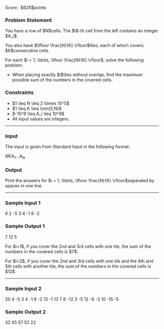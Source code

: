 
<div>

<span>

<span>

<p>
Score : $625$points
</p>

<div>

<section>

### **Problem Statement**

<p>
You have a row of $N$cells. The $i$-th cell from the left contains an integer $A_i$.
</p>

<p>
You also have $\lfloor \frac{N}{K} \rfloor$tiles, each of which covers $K$consecutive cells.
</p>

<p>
For each $i = 1, \ldots, \lfloor \frac{N}{K} \rfloor$, solve the following problem:
</p>

<ul>

<li>
When placing exactly $i$tiles without overlap, find the maximum possible sum of the numbers in the covered cells.
</li>

</ul>

</section>

</div>

<div>

<section>

### **Constraints**

<ul>

<li>
$1 \leq N \leq 2 \times 10^5$
</li>

<li>
$1 \leq K \leq \min(5,N)$
</li>

<li>
$-10^9 \leq A_i \leq 10^9$
</li>

<li>
All input values are integers.
</li>

</ul>

</section>

</div>

---

<div>

<div>

<section>

### **Input**

<p>
The input is given from Standard Input in the following format:
</p>

<div>

$N$$K$$A_1$$\ldots$$A_N$
</div>

</section>

</div>

<div>

<section>

### **Output**

<p>
Print the answers for $i = 1, \ldots, \lfloor \frac{N}{K} \rfloor$separated by spaces in one line.
</p>

</section>

</div>

</div>

---

<div>

<section>

### **Sample Input 1**

<div>

6 2
-5 3 4 -1 6 -2

</div>

</section>

</div>

<div>

<section>

### **Sample Output 1**

<div>

7 12 5

</div>

<p>
For $i=1$, if you cover the 2nd and 3rd cells with one tile, the sum of the numbers in the covered cells is $7$.
</p>

<p>
For $i=2$, if you cover the 2nd and 3rd cells with one tile and the 4th and 5th cells with another tile, the sum of the numbers in the covered cells is $12$.
</p>

</section>

</div>

---

<div>

<section>

### **Sample Input 2**

<div>

20 4
-5 3 4 -1 6 -2 13 -1 13 7 6 -12 3 -5 12 -6 -3 10 -15 -5

</div>

</section>

</div>

<div>

<section>

### **Sample Output 2**

<div>

32 45 57 52 22

</div>

</section>

</div>

</span>

</span>

</div>

